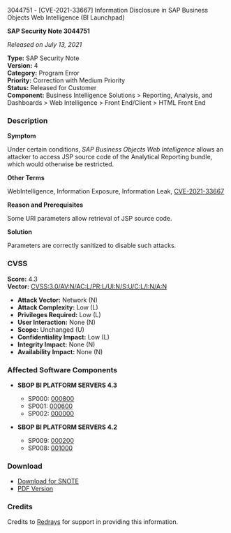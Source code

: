 3044751 - [CVE-2021-33667] Information Disclosure in SAP Business Objects Web Intelligence (BI Launchpad)

**SAP Security Note 3044751**

*Released on July 13, 2021*

**Type:** SAP Security Note  
**Version:** 4  
**Category:** Program Error  
**Priority:** Correction with Medium Priority  
**Status:** Released for Customer  
**Component:** Business Intelligence Solutions > Reporting, Analysis, and Dashboards > Web Intelligence > Front End/Client > HTML Front End

### Description

**Symptom**

Under certain conditions, *SAP Business Objects Web Intelligence* allows an attacker to access JSP source code of the Analytical Reporting bundle, which would otherwise be restricted.

**Other Terms**

WebIntelligence, Information Exposure, Information Leak, [CVE-2021-33667](https://cve.mitre.org/cgi-bin/cvename.cgi?name=CVE-2021-33667)

**Reason and Prerequisites**

Some URI parameters allow retrieval of JSP source code.

**Solution**

Parameters are correctly sanitized to disable such attacks.

### CVSS

**Score:** 4.3  
**Vector:** [CVSS:3.0/AV:N/AC:L/PR:L/UI:N/S:U/C:L/I:N/A:N](https://nvd.nist.gov/vuln-metrics/cvss/v3-calculator?vector=CVSS:3.0/AV:N/AC:L/PR:L/UI:N/S:U/C:L/I:N/A:N)

- **Attack Vector:** Network (N)
- **Attack Complexity:** Low (L)
- **Privileges Required:** Low (L)
- **User Interaction:** None (N)
- **Scope:** Unchanged (U)
- **Confidentiality Impact:** Low (L)
- **Integrity Impact:** None (N)
- **Availability Impact:** None (N)

### Affected Software Components

- **SBOP BI PLATFORM SERVERS 4.3**
  - SP000: [000800](https://me.sap.com/softwarecenter/template/products/_APP=00200682500000001943&_EVENT=DISPHIER&HEADER=Y&FUNCTIONBAR=N&EVENT=TREE&NE=NAVIGATE&ENR=73555000100200006622&V=MAINT)
  - SP001: [000600](https://me.sap.com/softwarecenter/template/products/_APP=00200682500000001943&_EVENT=DISPHIER&HEADER=Y&FUNCTIONBAR=N&EVENT=TREE&NE=NAVIGATE&ENR=73555000100200006622&V=MAINT)
  - SP002: [000000](https://me.sap.com/softwarecenter/template/products/_APP=00200682500000001943&_EVENT=DISPHIER&HEADER=Y&FUNCTIONBAR=N&EVENT=TREE&NE=NAVIGATE&ENR=73555000100200006622&V=MAINT)

- **SBOP BI PLATFORM SERVERS 4.2**
  - SP009: [000200](https://me.sap.com/softwarecenter/template/products/_APP=00200682500000001943&_EVENT=DISPHIER&HEADER=Y&FUNCTIONBAR=N&EVENT=TREE&NE=NAVIGATE&ENR=73555000100200001041&V=MAINT)
  - SP008: [001000](https://me.sap.com/softwarecenter/template/products/_APP=00200682500000001943&_EVENT=DISPHIER&HEADER=Y&FUNCTIONBAR=N&EVENT=TREE&NE=NAVIGATE&ENR=73555000100200001041&V=MAINT)

### Download

- [Download for SNOTE](https://notesdownloads.sap.com/note/0040000000994692021)
- [PDF Version](https://me.sap.com/sap/support/sfm/notes/print/0003044751?language=en-US&token=CECF63B38E7E7900CA06E79B8274A2A0)

### Credits

Credits to [Redrays](https://redrays.io) for support in providing this information.